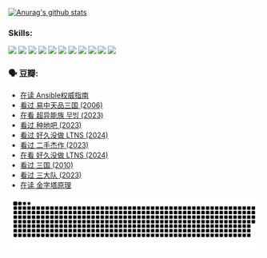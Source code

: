 
[![Anurag's github stats](https://github-readme-stats.vercel.app/api?username=w940853815)](https://github.com/anuraghazra/github-readme-stats)

### Skills:

<code><img height="32" src="https://cdn.jsdelivr.net/npm/simple-icons@v5/icons/python.svg"></code>
<code><img height="32" src="https://cdn.jsdelivr.net/npm/simple-icons@v5/icons/javascript.svg"></code>
<code><img height="32" src="https://cdn.jsdelivr.net/npm/simple-icons@v5/icons/django.svg"></code>
<code><img height="32" src="https://cdn.jsdelivr.net/npm/simple-icons@v5/icons/flask.svg"></code>
<code><img height="32" src="https://cdn.jsdelivr.net/npm/simple-icons@v5/icons/vuetify.svg"></code>
<code><img height="32" src="https://cdn.jsdelivr.net/npm/simple-icons@v5/icons/git.svg"></code>
<code><img height="32" src="https://cdn.jsdelivr.net/npm/simple-icons@v5/icons/docker.svg"></code>
<code><img height="32" src="https://cdn.jsdelivr.net/npm/simple-icons@v5/icons/postgresql.svg"></code>
<code><img height="32" src="https://cdn.jsdelivr.net/npm/simple-icons@v5/icons/elasticsearch.svg"></code>
<code><img height="32" src="https://cdn.jsdelivr.net/npm/simple-icons@v5/icons/macos.svg"></code>
<code><img height="32" src="https://cdn.jsdelivr.net/npm/simple-icons@v5/icons/linux.svg"></code>

### 🗣 豆瓣:

<!-- DOUBAN-ACTIVITIES:START -->
- [在读 Ansible权威指南](https://www.douban.com/people/136069238/status/4539151450/?_i=09396082)
- [看过 易中天品三国‎ (2006)](https://www.douban.com/people/136069238/status/4529910812/?_i=09396082)
- [在看 超异能族 무빙‎ (2023)](https://www.douban.com/people/136069238/status/4527291077/?_i=09396082)
- [看过 种地吧‎ (2023)](https://www.douban.com/people/136069238/status/4527289637/?_i=09396082)
- [看过 好久没做 LTNS‎ (2024)](https://www.douban.com/people/136069238/status/4527289515/?_i=09396082)
- [看过 二手杰作‎ (2023)](https://www.douban.com/people/136069238/status/4522502716/?_i=09396082)
- [在看 好久没做 LTNS‎ (2024)](https://www.douban.com/people/136069238/status/4521969883/?_i=09396082)
- [看过 三国‎ (2010)](https://www.douban.com/people/136069238/status/4521634661/?_i=09396082)
- [看过 三大队‎ (2023)](https://www.douban.com/people/136069238/status/4510323325/?_i=09396082)
- [在读 金字塔原理](https://www.douban.com/people/136069238/status/4507497587/?_i=09396082)
<!-- DOUBAN-ACTIVITIES:END -->


![Snake animation](https://raw.githubusercontent.com/w940853815/w940853815/output/github-contribution-grid-snake.svg)

<!--
**w940853815/w940853815** is a ✨ _special_ ✨ repository because its `README.md` (this file) appears on your GitHub profile.

Here are some ideas to get you started:

- 🔭 I’m currently working on ...
- 🌱 I’m currently learning ...
- 👯 I’m looking to collaborate on ...
- 🤔 I’m looking for help with ...
- 💬 Ask me about ...
- 📫 How to reach me: ...
- 😄 Pronouns: ...
- ⚡ Fun fact: ...
-->
